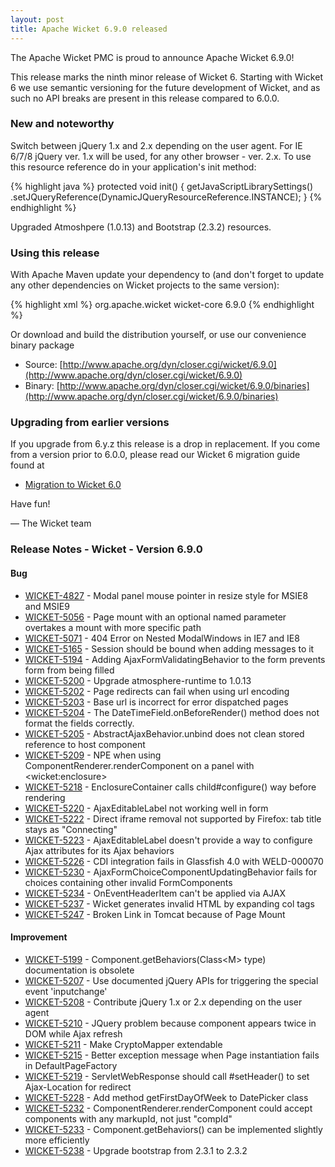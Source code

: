 ```yaml
---
layout: post
title: Apache Wicket 6.9.0 released
---
```


The Apache Wicket PMC is proud to announce Apache Wicket 6.9.0!

This release marks the ninth minor release of Wicket 6. Starting with
Wicket 6 we use semantic versioning for the future development of
Wicket, and as such no API breaks are present in this release
compared to 6.0.0.

### New and noteworthy

Switch between jQuery 1.x and 2.x depending on the user agent. For IE
6/7/8 jQuery ver. 1.x will be used, for any other browser - ver. 2.x.
To use this resource reference do in your application's init method:

{% highlight java %}
protected void init() {
    getJavaScriptLibrarySettings()
        .setJQueryReference(DynamicJQueryResourceReference.INSTANCE);
}
{% endhighlight %}

Upgraded Atmoshpere (1.0.13) and Bootstrap (2.3.2) resources.

### Using this release

With Apache Maven update your dependency to (and don't forget to
update any other dependencies on Wicket projects to the same version):

{% highlight xml %}
<dependency>
    <groupId>org.apache.wicket</groupId>
    <artifactId>wicket-core</artifactId>
    <version>6.9.0</version>
</dependency>
{% endhighlight %}

Or download and build the distribution yourself, or use our
convenience binary package

 * Source: [http://www.apache.org/dyn/closer.cgi/wicket/6.9.0](http://www.apache.org/dyn/closer.cgi/wicket/6.9.0)
 * Binary: [http://www.apache.org/dyn/closer.cgi/wicket/6.9.0/binaries](http://www.apache.org/dyn/closer.cgi/wicket/6.9.0/binaries)

### Upgrading from earlier versions

If you upgrade from 6.y.z this release is a drop in replacement. If
you come from a version prior to 6.0.0, please read our Wicket 6
migration guide found at

 * [Migration to Wicket 6.0](https://cwiki.apache.org/confluence/display/WICKET/Migration+to+Wicket+6.0)

Have fun!

— The Wicket team

### Release Notes - Wicket - Version 6.9.0

#### Bug

 * [WICKET-4827](https://issues.apache.org/jira/browse/WICKET-4827) - Modal panel mouse pointer in resize style for MSIE8 and MSIE9
 * [WICKET-5056](https://issues.apache.org/jira/browse/WICKET-5056) - Page mount with an optional named parameter overtakes a mount with more specific path
 * [WICKET-5071](https://issues.apache.org/jira/browse/WICKET-5071) - 404 Error on Nested ModalWindows in IE7 and IE8
 * [WICKET-5165](https://issues.apache.org/jira/browse/WICKET-5165) - Session should be bound when adding messages to it
 * [WICKET-5194](https://issues.apache.org/jira/browse/WICKET-5194) - Adding AjaxFormValidatingBehavior to the form prevents form from being filled
 * [WICKET-5200](https://issues.apache.org/jira/browse/WICKET-5200) - Upgrade atmosphere-runtime to 1.0.13
 * [WICKET-5202](https://issues.apache.org/jira/browse/WICKET-5202) - Page redirects can fail when using url encoding
 * [WICKET-5203](https://issues.apache.org/jira/browse/WICKET-5203) - Base url is incorrect for error dispatched pages
 * [WICKET-5204](https://issues.apache.org/jira/browse/WICKET-5204) - The DateTimeField.onBeforeRender() method does not format the fields correctly.
 * [WICKET-5205](https://issues.apache.org/jira/browse/WICKET-5205) - AbstractAjaxBehavior.unbind does not clean stored reference to host component
 * [WICKET-5209](https://issues.apache.org/jira/browse/WICKET-5209) - NPE when using ComponentRenderer.renderComponent on a panel with &lt;wicket:enclosure&gt;
 * [WICKET-5218](https://issues.apache.org/jira/browse/WICKET-5218) - EnclosureContainer calls child#configure() way before rendering
 * [WICKET-5220](https://issues.apache.org/jira/browse/WICKET-5220) - AjaxEditableLabel not working well in form
 * [WICKET-5222](https://issues.apache.org/jira/browse/WICKET-5222) - Direct iframe removal not supported by Firefox: tab title stays as "Connecting"
 * [WICKET-5223](https://issues.apache.org/jira/browse/WICKET-5223) - AjaxEditableLabel doesn't provide a way to configure Ajax attributes for its Ajax behaviors
 * [WICKET-5226](https://issues.apache.org/jira/browse/WICKET-5226) - CDI integration fails in Glassfish 4.0 with WELD-000070
 * [WICKET-5230](https://issues.apache.org/jira/browse/WICKET-5230) - AjaxFormChoiceComponentUpdatingBehavior fails for choices containing other invalid FormComponents
 * [WICKET-5234](https://issues.apache.org/jira/browse/WICKET-5234) - OnEventHeaderItem can't be applied via AJAX
 * [WICKET-5237](https://issues.apache.org/jira/browse/WICKET-5237) - Wicket generates invalid HTML by expanding col tags
 * [WICKET-5247](https://issues.apache.org/jira/browse/WICKET-5247) - Broken Link in Tomcat because of Page Mount

#### Improvement

 * [WICKET-5199](https://issues.apache.org/jira/browse/WICKET-5199) - Component.getBehaviors(Class&lt;M&gt; type) documentation is obsolete
 * [WICKET-5207](https://issues.apache.org/jira/browse/WICKET-5207) - Use documented jQuery APIs for triggering the special event 'inputchange'
 * [WICKET-5208](https://issues.apache.org/jira/browse/WICKET-5208) - Contribute jQuery 1.x or 2.x depending on the user agent
 * [WICKET-5210](https://issues.apache.org/jira/browse/WICKET-5210) - JQuery problem because component appears twice in DOM while Ajax refresh 
 * [WICKET-5211](https://issues.apache.org/jira/browse/WICKET-5211) - Make CryptoMapper extendable
 * [WICKET-5215](https://issues.apache.org/jira/browse/WICKET-5215) - Better exception message when Page instantiation fails in DefaultPageFactory
 * [WICKET-5219](https://issues.apache.org/jira/browse/WICKET-5219) - ServletWebResponse should call #setHeader() to set Ajax-Location for redirect
 * [WICKET-5228](https://issues.apache.org/jira/browse/WICKET-5228) - Add method getFirstDayOfWeek to DatePicker class
 * [WICKET-5232](https://issues.apache.org/jira/browse/WICKET-5232) - ComponentRenderer.renderComponent could accept components with any markupId, not just "compId"
 * [WICKET-5233](https://issues.apache.org/jira/browse/WICKET-5233) - Component.getBehaviors() can be implemented slightly more efficiently
 * [WICKET-5238](https://issues.apache.org/jira/browse/WICKET-5238) - Upgrade bootstrap from 2.3.1 to 2.3.2
